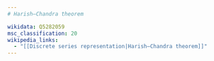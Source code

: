 ```yaml
---
# Harish–Chandra theorem

wikidata: Q5282059
msc_classification: 20
wikipedia_links:
  - "[[Discrete series representation|Harish–Chandra theorem]]"
---
```

